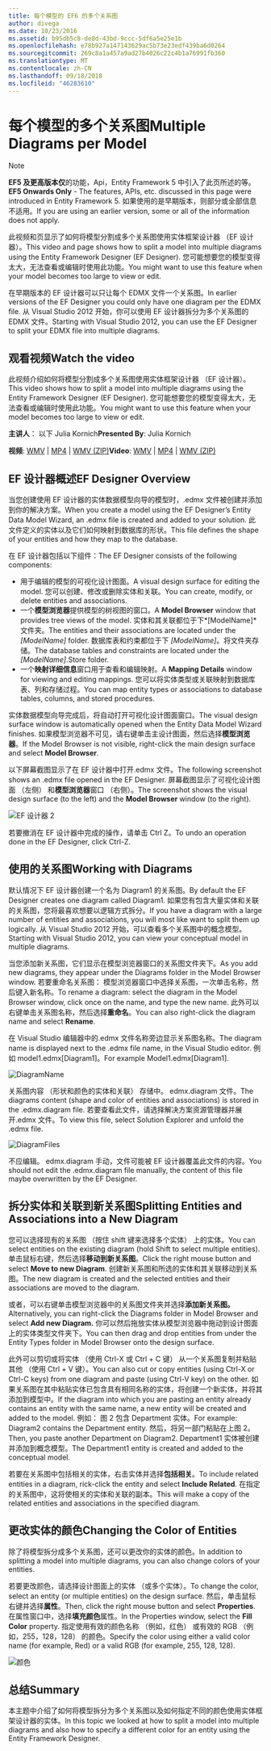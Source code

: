 ```yaml
---
title: 每个模型的 EF6 的多个关系图
author: divega
ms.date: 10/23/2016
ms.assetid: b95db5c8-de8d-43bd-9ccc-5df6a5e25e1b
ms.openlocfilehash: e78b927a147143629ac5b73e23edf439ba6d0264
ms.sourcegitcommit: 269c8a1a457a9ad27b4026c22c4b1a76991fb360
ms.translationtype: MT
ms.contentlocale: zh-CN
ms.lasthandoff: 09/18/2018
ms.locfileid: "46283610"
---
```

# <a name="multiple-diagrams-per-model"></a><span data-ttu-id="8954b-102">每个模型的多个关系图</span><span class="sxs-lookup"><span data-stu-id="8954b-102">Multiple Diagrams per Model</span></span>
> [!NOTE]
> <span data-ttu-id="8954b-103">**EF5 及更高版本仅**的功能，Api，Entity Framework 5 中引入了此页所述的等。</span><span class="sxs-lookup"><span data-stu-id="8954b-103">**EF5 Onwards Only** - The features, APIs, etc. discussed in this page were introduced in Entity Framework 5.</span></span> <span data-ttu-id="8954b-104">如果使用的是早期版本，则部分或全部信息不适用。</span><span class="sxs-lookup"><span data-stu-id="8954b-104">If you are using an earlier version, some or all of the information does not apply.</span></span>

<span data-ttu-id="8954b-105">此视频和页显示了如何将模型分割成多个关系图使用实体框架设计器 （EF 设计器）。</span><span class="sxs-lookup"><span data-stu-id="8954b-105">This video and page shows how to split a model into multiple diagrams using the Entity Framework Designer (EF Designer).</span></span> <span data-ttu-id="8954b-106">您可能想要您的模型变得太大，无法查看或编辑时使用此功能。</span><span class="sxs-lookup"><span data-stu-id="8954b-106">You might want to use this feature when your model becomes too large to view or edit.</span></span>

<span data-ttu-id="8954b-107">在早期版本的 EF 设计器可以只让每个 EDMX 文件一个关系图。</span><span class="sxs-lookup"><span data-stu-id="8954b-107">In earlier versions of the EF Designer you could only have one diagram per the EDMX file.</span></span> <span data-ttu-id="8954b-108">从 Visual Studio 2012 开始，你可以使用 EF 设计器拆分为多个关系图的 EDMX 文件。</span><span class="sxs-lookup"><span data-stu-id="8954b-108">Starting with Visual Studio 2012, you can use the EF Designer to split your EDMX file into multiple diagrams.</span></span>

## <a name="watch-the-video"></a><span data-ttu-id="8954b-109">观看视频</span><span class="sxs-lookup"><span data-stu-id="8954b-109">Watch the video</span></span>
<span data-ttu-id="8954b-110">此视频介绍如何将模型分割成多个关系图使用实体框架设计器 （EF 设计器）。</span><span class="sxs-lookup"><span data-stu-id="8954b-110">This video shows how to split a model into multiple diagrams using the Entity Framework Designer (EF Designer).</span></span> <span data-ttu-id="8954b-111">您可能想要您的模型变得太大，无法查看或编辑时使用此功能。</span><span class="sxs-lookup"><span data-stu-id="8954b-111">You might want to use this feature when your model becomes too large to view or edit.</span></span>

<span data-ttu-id="8954b-112">**主讲人**： 以下 Julia Kornich</span><span class="sxs-lookup"><span data-stu-id="8954b-112">**Presented By**: Julia Kornich</span></span>

<span data-ttu-id="8954b-113">**视频**: [WMV](https://download.microsoft.com/download/5/C/2/5C2B52AB-5532-426F-B078-1E253341B5FA/HDI-ITPro-MSDN-winvideo-multiplediagrams.wmv) | [MP4](https://download.microsoft.com/download/5/C/2/5C2B52AB-5532-426F-B078-1E253341B5FA/HDI-ITPro-MSDN-mp4video-multiplediagrams.m4v) | [WMV (ZIP)](https://download.microsoft.com/download/5/C/2/5C2B52AB-5532-426F-B078-1E253341B5FA/HDI-ITPro-MSDN-winvideo-multiplediagrams.zip)</span><span class="sxs-lookup"><span data-stu-id="8954b-113">**Video**: [WMV](https://download.microsoft.com/download/5/C/2/5C2B52AB-5532-426F-B078-1E253341B5FA/HDI-ITPro-MSDN-winvideo-multiplediagrams.wmv) | [MP4](https://download.microsoft.com/download/5/C/2/5C2B52AB-5532-426F-B078-1E253341B5FA/HDI-ITPro-MSDN-mp4video-multiplediagrams.m4v) | [WMV (ZIP)](https://download.microsoft.com/download/5/C/2/5C2B52AB-5532-426F-B078-1E253341B5FA/HDI-ITPro-MSDN-winvideo-multiplediagrams.zip)</span></span>

## <a name="ef-designer-overview"></a><span data-ttu-id="8954b-114">EF 设计器概述</span><span class="sxs-lookup"><span data-stu-id="8954b-114">EF Designer Overview</span></span>

<span data-ttu-id="8954b-115">当您创建使用 EF 设计器的实体数据模型向导的模型时，.edmx 文件被创建并添加到你的解决方案。</span><span class="sxs-lookup"><span data-stu-id="8954b-115">When you create a model using the EF Designer’s Entity Data Model Wizard, an .edmx file is created and added to your solution.</span></span> <span data-ttu-id="8954b-116">此文件定义的实体以及它们如何映射到数据库的形状。</span><span class="sxs-lookup"><span data-stu-id="8954b-116">This file defines the shape of your entities and how they map to the database.</span></span>

<span data-ttu-id="8954b-117">在 EF 设计器包括以下组件：</span><span class="sxs-lookup"><span data-stu-id="8954b-117">The EF Designer consists of the following components:</span></span>

-   <span data-ttu-id="8954b-118">用于编辑的模型的可视化设计图面。</span><span class="sxs-lookup"><span data-stu-id="8954b-118">A visual design surface for editing the model.</span></span> <span data-ttu-id="8954b-119">您可以创建、修改或删除实体和关联。</span><span class="sxs-lookup"><span data-stu-id="8954b-119">You can create, modify, or delete entities and associations.</span></span>
-   <span data-ttu-id="8954b-120">一个**模型浏览器**提供模型的树视图的窗口。</span><span class="sxs-lookup"><span data-stu-id="8954b-120">A **Model Browser** window that provides tree views of the model.</span></span>  <span data-ttu-id="8954b-121">实体和其关联都位于下*\[ModelName\]* 文件夹。</span><span class="sxs-lookup"><span data-stu-id="8954b-121">The entities and their associations are located under the *\[ModelName\]* folder.</span></span> <span data-ttu-id="8954b-122">数据库表和约束都位于下 *\[ModelName\]*。将文件夹存储。</span><span class="sxs-lookup"><span data-stu-id="8954b-122">The database tables and constraints are located under the *\[ModelName\]*.Store folder.</span></span>
-   <span data-ttu-id="8954b-123">一个**映射详细信息**窗口用于查看和编辑映射。</span><span class="sxs-lookup"><span data-stu-id="8954b-123">A **Mapping Details** window for viewing and editing mappings.</span></span> <span data-ttu-id="8954b-124">您可以将实体类型或关联映射到数据库表、列和存储过程。</span><span class="sxs-lookup"><span data-stu-id="8954b-124">You can map entity types or associations to database tables, columns, and stored procedures.</span></span> 

<span data-ttu-id="8954b-125">实体数据模型向导完成后，将自动打开可视化设计图面窗口。</span><span class="sxs-lookup"><span data-stu-id="8954b-125">The visual design surface window is automatically opened when the Entity Data Model Wizard finishes.</span></span> <span data-ttu-id="8954b-126">如果模型浏览器不可见，请右键单击主设计图面，然后选择**模型浏览器**。</span><span class="sxs-lookup"><span data-stu-id="8954b-126">If the Model Browser is not visible, right-click the main design surface and select **Model Browser**.</span></span>

<span data-ttu-id="8954b-127">以下屏幕截图显示了在 EF 设计器中打开.edmx 文件。</span><span class="sxs-lookup"><span data-stu-id="8954b-127">The following screenshot shows an .edmx file opened in the EF Designer.</span></span> <span data-ttu-id="8954b-128">屏幕截图显示了可视化设计图面 （左侧） 和**模型浏览器**窗口 （右侧）。</span><span class="sxs-lookup"><span data-stu-id="8954b-128">The screenshot shows the visual design surface (to the left) and the **Model Browser** window (to the right).</span></span>

![EF 设计器 2](~/ef6/media/efdesigner2.png)

<span data-ttu-id="8954b-130">若要撤消在 EF 设计器中完成的操作，请单击 Ctrl Z。</span><span class="sxs-lookup"><span data-stu-id="8954b-130">To undo an operation done in the EF Designer, click Ctrl-Z.</span></span>

## <a name="working-with-diagrams"></a><span data-ttu-id="8954b-131">使用的关系图</span><span class="sxs-lookup"><span data-stu-id="8954b-131">Working with Diagrams</span></span>

<span data-ttu-id="8954b-132">默认情况下 EF 设计器创建一个名为 Diagram1 的关系图。</span><span class="sxs-lookup"><span data-stu-id="8954b-132">By default the EF Designer creates one diagram called Diagram1.</span></span> <span data-ttu-id="8954b-133">如果您有包含大量实体和关联的关系图，您将最喜欢想要以逻辑方式拆分。</span><span class="sxs-lookup"><span data-stu-id="8954b-133">If you have a diagram with a large number of entities and associations, you will most like want to split them up logically.</span></span> <span data-ttu-id="8954b-134">从 Visual Studio 2012 开始，可以查看多个关系图中的概念模型。</span><span class="sxs-lookup"><span data-stu-id="8954b-134">Starting with Visual Studio 2012, you can view your conceptual model in multiple diagrams.</span></span>   

<span data-ttu-id="8954b-135">当您添加新关系图，它们显示在模型浏览器窗口的关系图文件夹下。</span><span class="sxs-lookup"><span data-stu-id="8954b-135">As you add new diagrams, they appear under the Diagrams folder in the Model Browser window.</span></span> <span data-ttu-id="8954b-136">若要重命名关系图： 模型浏览器窗口中选择关系图，一次单击名称，然后键入新名称。</span><span class="sxs-lookup"><span data-stu-id="8954b-136">To rename a diagram: select the diagram in the Model Browser window, click once on the name, and type the new name.</span></span>  <span data-ttu-id="8954b-137">此外可以右键单击关系图名称，然后选择**重命名**。</span><span class="sxs-lookup"><span data-stu-id="8954b-137">You can also right-click the diagram name and select **Rename**.</span></span>

<span data-ttu-id="8954b-138">在 Visual Studio 编辑器中的.edmx 文件名称旁边显示关系图名称。</span><span class="sxs-lookup"><span data-stu-id="8954b-138">The diagram name is displayed next to the .edmx file name, in the Visual Studio editor.</span></span> <span data-ttu-id="8954b-139">例如 model1.edmx\[Diagram1\]。</span><span class="sxs-lookup"><span data-stu-id="8954b-139">For example Model1.edmx\[Diagram1\].</span></span>

![DiagramName](~/ef6/media/diagramname.png)

<span data-ttu-id="8954b-141">关系图内容 （形状和颜色的实体和关联） 存储中。 edmx.diagram 文件。</span><span class="sxs-lookup"><span data-stu-id="8954b-141">The diagrams content (shape and color of entities and associations) is stored in the .edmx.diagram file.</span></span> <span data-ttu-id="8954b-142">若要查看此文件，请选择解决方案资源管理器并展开.edmx 文件。</span><span class="sxs-lookup"><span data-stu-id="8954b-142">To view this file, select Solution Explorer and unfold the .edmx file.</span></span> 

![DiagramFiles](~/ef6/media/diagramfiles.png)

<span data-ttu-id="8954b-144">不应编辑。 edmx.diagram 手动，文件可能被 EF 设计器覆盖此文件的内容。</span><span class="sxs-lookup"><span data-stu-id="8954b-144">You should not edit the .edmx.diagram file manually, the content of this file maybe overwritten by the EF Designer.</span></span>
 
## <a name="splitting-entities-and-associations-into-a-new-diagram"></a><span data-ttu-id="8954b-145">拆分实体和关联到新关系图</span><span class="sxs-lookup"><span data-stu-id="8954b-145">Splitting Entities and Associations into a New Diagram</span></span>

<span data-ttu-id="8954b-146">您可以选择现有的关系图 （按住 shift 键来选择多个实体） 上的实体。</span><span class="sxs-lookup"><span data-stu-id="8954b-146">You can select entities on the existing diagram (hold Shift to select multiple entities).</span></span> <span data-ttu-id="8954b-147">单击鼠标右键，然后选择**移动到新关系图**。</span><span class="sxs-lookup"><span data-stu-id="8954b-147">Click the right mouse button and select **Move to new Diagram**.</span></span> <span data-ttu-id="8954b-148">创建新关系图和所选的实体和其关联移动到关系图。</span><span class="sxs-lookup"><span data-stu-id="8954b-148">The new diagram is created and the selected entities and their associations are moved to the diagram.</span></span>

<span data-ttu-id="8954b-149">或者，可以右键单击模型浏览器中的关系图文件夹并选择**添加新关系图。**</span><span class="sxs-lookup"><span data-stu-id="8954b-149">Alternatively, you can right-click the Diagrams folder in Model Browser and select **Add new Diagram.**</span></span> <span data-ttu-id="8954b-150">你可以然后拖放实体从模型浏览器中拖动到设计图面上的实体类型文件夹下。</span><span class="sxs-lookup"><span data-stu-id="8954b-150">You can then drag and drop entities from under the Entity Types folder in Model Browser onto the design surface.</span></span>

<span data-ttu-id="8954b-151">此外可以剪切或将实体 （使用 Ctrl-X 或 Ctrl + C 键） 从一个关系图复制并粘贴其他 （使用 Ctrl + V 键）。</span><span class="sxs-lookup"><span data-stu-id="8954b-151">You can also cut or copy entities (using Ctrl-X or Ctrl-C keys) from one diagram and paste (using Ctrl-V key) on the other.</span></span> <span data-ttu-id="8954b-152">如果关系图在其中粘贴实体已包含具有相同名称的实体，将创建一个新实体，并将其添加到模型中。</span><span class="sxs-lookup"><span data-stu-id="8954b-152">If the diagram into which you are pasting an entity already contains an entity with the same name, a new entity will be created and added to the model.</span></span>  <span data-ttu-id="8954b-153">例如： 图 2 包含 Department 实体。</span><span class="sxs-lookup"><span data-stu-id="8954b-153">For example: Diagram2 contains the Department entity.</span></span> <span data-ttu-id="8954b-154">然后，将另一部门粘贴在上图 2。</span><span class="sxs-lookup"><span data-stu-id="8954b-154">Then, you paste another Department on Diagram2.</span></span> <span data-ttu-id="8954b-155">Department1 实体被创建并添加到概念模型。</span><span class="sxs-lookup"><span data-stu-id="8954b-155">The Department1 entity is created and added to the conceptual model.</span></span>   

<span data-ttu-id="8954b-156">若要在关系图中包括相关的实体，右击实体并选择**包括相关**。</span><span class="sxs-lookup"><span data-stu-id="8954b-156">To include related entities in a diagram, rick-click the entity and select **Include Related**.</span></span> <span data-ttu-id="8954b-157">在指定的关系图中，这将使相关的实体和关联的副本。</span><span class="sxs-lookup"><span data-stu-id="8954b-157">This will make a copy of the related entities and associations in the specified diagram.</span></span>

## <a name="changing-the-color-of-entities"></a><span data-ttu-id="8954b-158">更改实体的颜色</span><span class="sxs-lookup"><span data-stu-id="8954b-158">Changing the Color of Entities</span></span>

<span data-ttu-id="8954b-159">除了将模型拆分成多个关系图，还可以更改你的实体的颜色。</span><span class="sxs-lookup"><span data-stu-id="8954b-159">In addition to splitting a model into multiple diagrams, you can also change colors of your entities.</span></span>

<span data-ttu-id="8954b-160">若要更改颜色，请选择设计图面上的实体 （或多个实体）。</span><span class="sxs-lookup"><span data-stu-id="8954b-160">To change the color, select an entity (or multiple entities) on the design surface.</span></span> <span data-ttu-id="8954b-161">然后，单击鼠标右键并选择**属性**。</span><span class="sxs-lookup"><span data-stu-id="8954b-161">Then, click the right mouse button and select **Properties**.</span></span> <span data-ttu-id="8954b-162">在属性窗口中，选择**填充颜色**属性。</span><span class="sxs-lookup"><span data-stu-id="8954b-162">In the Properties window, select the **Fill Color** property.</span></span> <span data-ttu-id="8954b-163">指定使用有效的颜色名称 （例如，红色） 或有效的 RGB （例如，255，128，128） 的颜色。</span><span class="sxs-lookup"><span data-stu-id="8954b-163">Specify the color using either a valid color name (for example, Red) or a valid RGB (for example, 255, 128, 128).</span></span> 

![颜色](~/ef6/media/color.png)

## <a name="summary"></a><span data-ttu-id="8954b-165">总结</span><span class="sxs-lookup"><span data-stu-id="8954b-165">Summary</span></span>

<span data-ttu-id="8954b-166">本主题中介绍了如何将模型拆分为多个关系图以及如何指定不同的颜色使用实体框架设计器的实体。</span><span class="sxs-lookup"><span data-stu-id="8954b-166">In this topic we looked at how to split a model into multiple diagrams and also how to specify a different color for an entity using the Entity Framework Designer.</span></span> 
